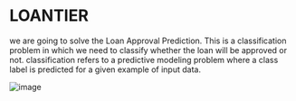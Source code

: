 # LOANTIER
we are going to solve the Loan Approval Prediction. This is a classification problem in which we need to classify whether the loan will be approved or not. classification refers to a predictive modeling problem where a class label is predicted for a given example of input data.

![image]()
